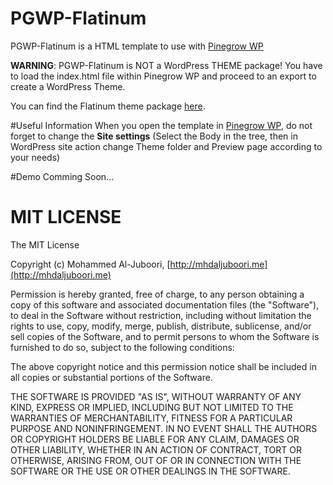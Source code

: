 # PGWP-Flatinum
PGWP-Flatinum is a HTML template to use with [Pinegrow WP](http://pinegrow.com/wordpress-theme-builder.html "http://pinegrow.com/wordpress-theme-builder.html")


**WARNING**: PGWP-Flatinum is NOT a WordPress THEME package!
You have to load the index.html file within Pinegrow WP and proceed to an export to create a WordPress Theme.

You can find the Flatinum theme package [here](https://github.com/MhdAljuboori/Flatinum).

#Useful Information
When you open the template in [Pinegrow WP](http://pinegrow.com/wordpress-theme-builder.html "http://pinegrow.com/wordpress-theme-builder.html"), do not forget to change the **Site settings** (Select the Body in the tree, then in WordPress site action change Theme folder and Preview page according to your needs)

#Demo
Comming Soon...


# MIT LICENSE

The MIT License

Copyright (c) Mohammed Al-Juboori, [http://mhdaljuboori.me](http://mhdaljuboori.me)

Permission is hereby granted, free of charge, to any person obtaining a copy
of this software and associated documentation files (the "Software"), to deal
in the Software without restriction, including without limitation the rights
to use, copy, modify, merge, publish, distribute, sublicense, and/or sell
copies of the Software, and to permit persons to whom the Software is
furnished to do so, subject to the following conditions:

The above copyright notice and this permission notice shall be included in
all copies or substantial portions of the Software.

THE SOFTWARE IS PROVIDED "AS IS", WITHOUT WARRANTY OF ANY KIND, EXPRESS OR
IMPLIED, INCLUDING BUT NOT LIMITED TO THE WARRANTIES OF MERCHANTABILITY,
FITNESS FOR A PARTICULAR PURPOSE AND NONINFRINGEMENT. IN NO EVENT SHALL THE
AUTHORS OR COPYRIGHT HOLDERS BE LIABLE FOR ANY CLAIM, DAMAGES OR OTHER
LIABILITY, WHETHER IN AN ACTION OF CONTRACT, TORT OR OTHERWISE, ARISING FROM,
OUT OF OR IN CONNECTION WITH THE SOFTWARE OR THE USE OR OTHER DEALINGS IN
THE SOFTWARE.